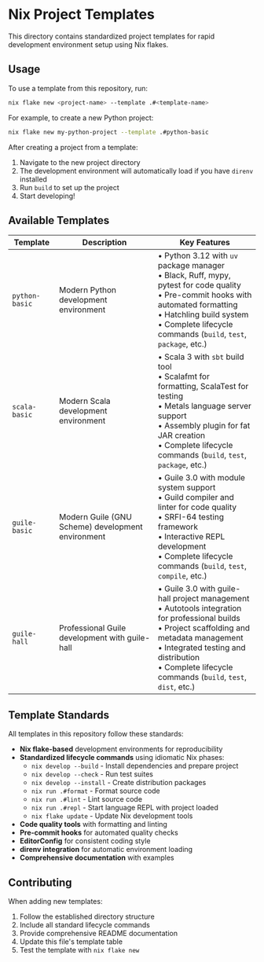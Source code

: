 
# Nix Project Templates

This directory contains standardized project templates for rapid development environment setup using Nix flakes.

## Usage

To use a template from this repository, run:

```bash
nix flake new <project-name> --template .#<template-name>
```

For example, to create a new Python project:

```bash
nix flake new my-python-project --template .#python-basic
```

After creating a project from a template:

1. Navigate to the new project directory
2. The development environment will automatically load if you have `direnv` installed
3. Run `build` to set up the project
4. Start developing!

## Available Templates

| Template | Description | Key Features |
|----------|-------------|--------------|
| `python-basic` | Modern Python development environment | • Python 3.12 with `uv` package manager<br>• Black, Ruff, mypy, pytest for code quality<br>• Pre-commit hooks with automated formatting<br>• Hatchling build system<br>• Complete lifecycle commands (`build`, `test`, `package`, etc.) |
| `scala-basic` | Modern Scala development environment | • Scala 3 with `sbt` build tool<br>• Scalafmt for formatting, ScalaTest for testing<br>• Metals language server support<br>• Assembly plugin for fat JAR creation<br>• Complete lifecycle commands (`build`, `test`, `package`, etc.) |
| `guile-basic` | Modern Guile (GNU Scheme) development environment | • Guile 3.0 with module system support<br>• Guild compiler and linter for code quality<br>• SRFI-64 testing framework<br>• Interactive REPL development<br>• Complete lifecycle commands (`build`, `test`, `compile`, etc.) |
| `guile-hall` | Professional Guile development with guile-hall | • Guile 3.0 with guile-hall project management<br>• Autotools integration for professional builds<br>• Project scaffolding and metadata management<br>• Integrated testing and distribution<br>• Complete lifecycle commands (`build`, `test`, `dist`, etc.) |

## Template Standards

All templates in this repository follow these standards:

- **Nix flake-based** development environments for reproducibility
- **Standardized lifecycle commands** using idiomatic Nix phases:
  - `nix develop --build` - Install dependencies and prepare project
  - `nix develop --check` - Run test suites
  - `nix develop --install` - Create distribution packages
  - `nix run .#format` - Format source code
  - `nix run .#lint` - Lint source code
  - `nix run .#repl` - Start language REPL with project loaded
  - `nix flake update` - Update Nix development tools
- **Code quality tools** with formatting and linting
- **Pre-commit hooks** for automated quality checks
- **EditorConfig** for consistent coding style
- **direnv integration** for automatic environment loading
- **Comprehensive documentation** with examples

## Contributing

When adding new templates:

1. Follow the established directory structure
2. Include all standard lifecycle commands
3. Provide comprehensive README documentation
4. Update this file's template table
5. Test the template with `nix flake new`
